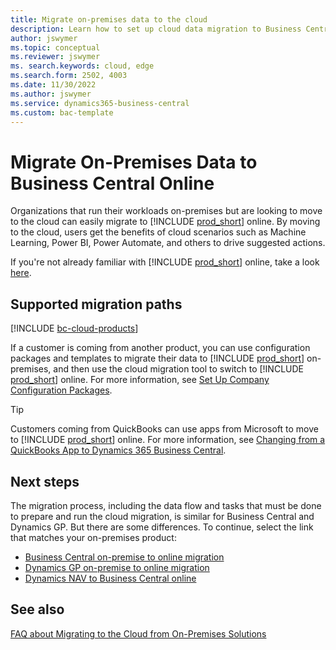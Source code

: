 ```yaml
---
title: Migrate on-premises data to the cloud
description: Learn how to set up cloud data migration to Business Central online from supported versions of Dynamics products, and from Business Central on-premises. Azure Data Factory manages the data migration directly between databases.
author: jswymer
ms.topic: conceptual
ms.reviewer: jswymer
ms. search.keywords: cloud, edge
ms.search.form: 2502, 4003
ms.date: 11/30/2022
ms.author: jswymer
ms.service: dynamics365-business-central
ms.custom: bac-template
---
```


# Migrate On-Premises Data to Business Central Online

Organizations that run their workloads on-premises but are looking to move to the cloud can easily migrate to [!INCLUDE [prod_short](../developer/includes/prod_short.md)] online. By moving to the cloud, users get the benefits of cloud scenarios such as Machine Learning, Power BI, Power Automate, and others to drive suggested actions.  

If you're not already familiar with [!INCLUDE [prod_short](../includes/prod_short.md)] online, take a look [here](/dynamics365/business-central/across-preview?toc=/dynamics365/business-central/dev-itpro/toc.json).

## Supported migration paths

[!INCLUDE [bc-cloud-products](../includes/bc-cloud-products.md)]

If a customer is coming from another product, you can use configuration packages and templates to migrate their data to [!INCLUDE [prod_short](../includes/prod_short.md)] on-premises, and then use the cloud migration tool to switch to [!INCLUDE [prod_short](../includes/prod_short.md)] online. For more information, see [Set Up Company Configuration Packages](set-up-standard-company-configuration-packages.md).  

> [!TIP]
> Customers coming from QuickBooks can use apps from Microsoft to move to [!INCLUDE [prod_short](../includes/prod_short.md)] online. For more information, see [Changing from a QuickBooks App to Dynamics 365 Business Central](/dynamics365/business-central/across-quickbooks-to-business-edition).  
<!--
## Prerequisites

To run cloud migration, Business Central on-premises deployment and Business Central online environment must meet the following requirements.
* The customer must have a [!INCLUDE [prod_short](../includes/prod_short.md)] online tenant  
* The person who runs the migration must be signed in as an administrator of the Microsoft 365 tenant and [!INCLUDE [prod_short](../includes/prod_short.md)] online  
* The on-premises solution must be on the list of supported migration paths  

### Destination online environment

* Customer has a [!INCLUDE [prod_short](../includes/prod_short.md)] online tenant  

  * The on-premises solution must use SQL Server 2016 SP1 or later  
  * The database must have compatibility level 130 or higher  
  * Update statistics and reorganize indexes on all tables on the source database  
  
    This will ensure that the migration runs as fast as possible. For more information, see the documentation for [sp_updatestats (Transact-SQL)](/sql/relational-databases/system-stored-procedures/sp-updatestats-transact-sql) and [Resolve index fragmentation by reorganizing or rebuilding indexes](/sql/relational-databases/indexes/reorganize-and-rebuild-indexes).
* At least one user has *SUPER* permissions in the target company in [!INCLUDE [prod_short](../includes/prod_short.md)] online.  

  This is the only user who can make changes in [!INCLUDE[prod_short](../developer/includes/prod_short.md)] online. All users that do not have *SUPER* permissions will be automatically reassigned to the intelligent cloud user group. This will limit them to read-only access to data in [!INCLUDE[prod_short](../developer/includes/prod_short.md)] online. For more information, se the [Business Central permission sets](#business-central-permission-sets) section.  


* Plan the switch to use [!INCLUDE [prod_short](../includes/prod_short.md)] online for production carefully to not start until migration is complete  

  > [!IMPORTANT]
  > [!INCLUDE [bc-cloud-migrate-prod](../includes/bc-cloud-migrate-prod.md)]  

* Schedule the migration to not conflict with an update of [!INCLUDE [prod_short](../includes/prod_short.md)] online

  [!INCLUDE [bc-cloud-migrate-upgrade](../includes/bc-cloud-migrate-upgrade.md)]  
* Install the migration apps in [!INCLUDE [prod_short](../includes/prod_short.md)]  

  In the [!INCLUDE [prodadmincenter](../developer/includes/prodadmincenter.md)], open the environment that you intend to migrate your data to, and then choose the **Apps** action. Make sure that these apps have the latest updates installed:

  * Intelligent Cloud Base  
  * Business Central Intelligent Cloud  

  > [!IMPORTANT]
  > In [!INCLUDE [prod_short](../developer/includes/prod_short.md)] online, install, publish, or upgrade the **Intelligent Cloud Base** extension first, and then the product-specific extension or extensions.

  If you're migrating from an earlier supported version of [!INCLUDE [prod_short](../includes/prod_short.md)], you must also make sure that the following apps are updated:

  * Business Central Cloud Migration – Previous Release  
  * Business Central Cloud Migration – Previous Release [code for your country-specific version]  

  Also, at the end of the upgrade, you must make sure that the `applicationVersion` field in the `ndo$tenantdatabaseproperty` table is set to the right version. If the field is blank, or if it's set to an older version than the migration tool supports, the migration can't run. For more information, see [Post-upgrade tasks](../upgrade/upgrade-unmodified-application-v14-v17.md#post-upgrade-tasks).  

  If you're migrating from Dynamics GP, make sure that the following apps are installed and updated:

  * Dynamics GP Intelligent Cloud  
  * Dynamics GP History SmartLists  

  > [!IMPORTANT]
  > Migrating from Dynamics GP using the **Cloud Migration Setup** assisted setup guide is currently only supported for the following markets:  
  >
  > * United States
  > * Canada
  > * United Kingdom
  > * Australia

  If you want to migrate from another product, check the marketplace for an app to help.

* Install all customization extensions
  * Make sure all customization extensions have a permission set the gives access.

* Test extensions

  It is highly recommended that you test the impact of any extension in a sandbox environment before having it installed in your production environment in [!INCLUDE[prod_short](../includes/prod_short.md)] online to help avoid any data failures or untended consequences. 

### Source on-premises environment

* Business Central version is a supported migration path.

  If the solution is based on an older version of the on-premises product, upgrade to the latest supported version.

* SQL Server database:

  * Uses SQL Server 2016 or later 
  * Compatibility level set to 130 or higher
  * TCP/IP is enabled. Use SQL Configuration Management.
  * Configured for SQL Server authentication. For more information, go to [Configure SQL Server Authentication](configure-sql-server-authentication.md).
  * Update statistics and reorganize indexes on all tables on the source database  
  
    This will ensure that the migration runs as fast as possible. For more information, see the documentation for [sp_updatestats (Transact-SQL)](/sql/relational-databases/system-stored-procedures/sp-updatestats-transact-sql) and [Resolve index fragmentation by reorganizing or rebuilding indexes](/sql/relational-databases/indexes/reorganize-and-rebuild-indexes).

### Other

- The computer from which you'll run cloud migration has at least 6395 MB free disk space.

    This disk space is required for installing the Microsoft Integration Runtime (IntegrationRuntime_5.23.8324.1.msi). 

## Plan and prepare

* Plan the switch to use [!INCLUDE [prod_short](../includes/prod_short.md)] online for production very carefully to not start until migration is complete  

  [!INCLUDE [bc-cloud-migrate-prod](../includes/bc-cloud-migrate-prod.md)]  

* Schedule the migration to not conflict with an update of [!INCLUDE [prod_short](../includes/prod_short.md)] online

  [!INCLUDE [bc-cloud-migrate-upgrade](../includes/bc-cloud-migrate-upgrade.md)]

* Consider reducing the amount of data that you migrate.  

  [!INCLUDE [migrate-limits](../developer/includes/migrate-limits.md)]

  You can specify which companies to include in the migration in the assisted setup guide, and you can view the migration status of each company in the **Cloud Migration Management** page.  

  If you want to add more companies after the first selection of companies, you can add more companies in the **Cloud Migration Management** page in [!INCLUDE[prod_short](../developer/includes/prod_short.md)] online. For more information, see [Run the tool multiple times](#run-the-tool-multiple-times). But use the [Capacity](tenant-admin-center-capacity.md) section of the [!INCLUDE [prodadmincenter](../developer/includes/prodadmincenter.md)] to keep track of how much data you migrate.  

  > [!TIP]
  > On page 9035 **Data Administration**, you can find reports that are used to compress or cleanup the data. In earlier Business Central versions, the page may not be present. However, most reports can be found using **Search** .
  
  In certain cases, the customer wants to migrate large amounts of data. For large source databases, we recommend deploying the source database to an Azure SQL Database, and then setting up cloud migration from Azure SQL source instead of the on-premise SQL Server. This eliminates the need to install and maintain self-hosted integration runtime on-premise, and ensures much faster data replication.

  Deploying to Azure SQL can be an easy and quick process if done in SQL Server Management Studio connected to the on-premise database. Follow the **Deploy Database to Microsoft Azure SQL Database** wizard, which you find in the **Tasks** context menu on the database. When prompted to choose a service tier for the new Azure SQL database, remember that the lowest configurations may not be adequate for migrating large amounts of data. Consider the right balance between performance and price that would be preferable in your case. The database service tier can be tuned later in Azure Portal.

  We continually work on improving and optimizing the migration tool for larger database sizes. For example, customers can buy more environments, and they can buy extra storage. For more information, see [Managing Capacity](tenant-admin-center-capacity.md). If more assistance is required, contact support as described in [Escalating support issues to Microsoft](manage-technical-support.md#escalating-support-issues-to-microsoft).

  There are no firm limits on the size of the database, the number of daily transactions, or the number of users that can migrate from on-premises to [!INCLUDE [prod_short](../includes/prod_short.md)] online.

-->
<!--## End-to-end process

You manage cloud migration from [!INCLUDE [prod_short](../includes/prod_short.md)] online. But the on-premises solution remains the operative environment until you complete the migration. [!INCLUDE [bc-cloud-migrate-prod](../includes/bc-cloud-migrate-prod.md)]  

Any existing data in [!INCLUDE[prod_short](../developer/includes/prod_short.md)] online will be overwritten with data from your on-premises solution, or source, once the data migration process is run.  

If you don't want data in [!INCLUDE[prod_short](../developer/includes/prod_short.md)] online to be overwritten, don't configure the connection. The only exception is when you migrate from [!INCLUDE [prod_short](../includes/prod_short.md)] on-premises current version because you can run the migration tool multiple times in that specific scenario.

If your data source is [!INCLUDE[prod_short](../developer/includes/prod_short.md)] on-premises, several stored procedures will be added to the SQL Server instance that you define. These stored procedures are required to migrate data from your SQL Server database to the Azure SQL server associated with your [!INCLUDE[prod_short](../developer/includes/prod_short.md)] tenant.  

The main steps in a migration process are:

1. Have a target environment with a paid subscription  
2. Determine which data to migrate

    * For [!INCLUDE [prod_short](../includes/prod_short.md)] on-premises, determine which companies to migrate and the number of migration runs to use to migrate the required data
    * For Dynamics GP, you can use the migration process to move historical data to Azure Data Lake  
    * For Dynamics NAV, upgrade to [!INCLUDE [prod_short](../includes/prod_short.md)] on-premises first, and then migrate  

3. Migrate data, using the **Cloud Migration Setup** assisted setup guide in [!INCLUDE [prod_short](../includes/prod_short.md)] online  
4. Test the result of the migration  
5. Set up users, permissions, and other configurations in [!INCLUDE [prod_short](../includes/prod_short.md)] online  
6. Stop using the on-premises solution, switch off the migration, and tell users to start using [!INCLUDE [prod_short](../includes/prod_short.md)] online for daily business  

> [!TIP]
> Meanwhile, users can train themselves in how to work in [!INCLUDE [prod_short](../includes/prod_short.md)] using a sandbox environment and the [free training modules on Microsoft Learn](/learn/dynamics365/business-central?WT.mc_id=dyn365bc_landingpage-docs).-->


<!--
## Migrate data

Data migration is the process of securely migrating data from an on-premises SQL Server instance (or Azure SQL) to [!INCLUDE[prod_short](../developer/includes/prod_short.md)] online. The process uses the Azure Data Factory (ADF) to migrate the data between databases directly, meaning it doesn't look at any permissions within the applications you're transferring data between, only SQL permissions.  

[![Shows components of cloud migration](../developer/media/cloud-migration-overview.png)](../developer/media/cloud-migration-overview.png#lightbox) 

Data is migrated table by table, and success and failures are tracked for each table. If a table fails to migrate, the error will be captured, and the migration moves on to the next table until completed. Tables will fail to migrate if they cannot be found, or if the schema does not match between the cloud and the on-premises tables.  

The initial data migration time can vary depending on factors such as the amount of data to migrate, your SQL Server configuration, and your connection speeds. The initial migration will take the longest amount of time to complete because all data is migrating. After the initial migration, only changes in data will be migrated, so each iteration runs more quickly. You don't need to run the migration process more than once if you don't want to. However, if you're running the migration while users are still using the on-premises system, you must run at least one more migration in order to ensure all data was moved to the cloud before you start transacting in [!INCLUDE [prod_short](../includes/prod_short.md)] online.  

> [!IMPORTANT]
> [!INCLUDE [bc-cloud-migrate-prod](../includes/bc-cloud-migrate-prod.md)]

-->
<!--
## Run the assisted setup guide

To migrate data, in the target company in [!INCLUDE[prod_short](../developer/includes/prod_short.md)] online, run the **Cloud Migration Setup** assisted setup guide.  

> [!IMPORTANT]
> You must be signed in as an administrator of the Microsoft 365 tenant as well as [!INCLUDE [prod_short](../includes/prod_short.md)] online.  

If the user running this flow is a delegated administrator, they must receive approval from a licensed user with either the *Essentials* or the *Premium* license and SUPER permissions in order to run the cloud migration. In this case, the **Data Migration Setup** guide will display an extra step, where the delegated administrator can copy the auto-generated approval link and send it to the licensed user for approval. Once the licensed user has approved the request, the delegated administrator can continue with the setup of the cloud migration and perform all other steps required to complete that process. The licensed user can always revoke the permission to run the migration by choosing the same approval link that was shared by the delegated administrator, or from the **Cloud Migration Approval** page.  

> [!TIP]
> We recommend that you start the migration by running the assisted setup from a company other than the company that you are migrating data to. For example, sign into the demonstration company, CRONUS, and start the process there. This way, you can make sure that all users are logged out of the original company and the target company. This is especially important when you migrate from [!INCLUDE [prod_short](../includes/prod_short.md)] on-premises current version because you can run the migration tool multiple times.

> [!IMPORTANT]
> [!INCLUDE [bc-cloud-migrate-prod](../includes/bc-cloud-migrate-prod.md)]

Once the setup guide is complete and data migration is activated, the initial data migration ready to be run from the **Cloud Migration Management** page whenever you want. Go to [Manage the Migration](#manage-the-migration).

> [!TIP]
> [!INCLUDE [migrate-limits](../developer/includes/migrate-limits.md)]

## Set up the cloud migration

The first thing to do is to set up cloud migration. This task doesn'r migrate any data - it just prepares your environment for running the doesn't run migration. For example, you'll specify the database connection string to your on-premises database, and install the Microsoft Runtime Integration.

1. [Sign in to the Microsoft 365 tenant](https://admin.microsoft.com) used by [!INCLUDE [prod_short](../includes/prod_short.md)] online.

   The person who runs the migration must be signed in as an administrator of the Microsoft 365 tenant as well as [!INCLUDE [prod_short](../includes/prod_short.md)] online .
2. [Sign in to Business Central online](https://businesscentral.dynamics.com) and open environment want to migrate the data to.
3. Search for and open the **Cloud Migration Setup** assisted setup.
4. Switch **I accept warning & privacy notice** on, then select **Next**.
5. Set **Product**  to the the product that you're migrating (BC version 21.1), then select **Next**.
6. On the **Define your SQL database connection** page, fill in th **SQL Connection String**. For example, Server=navdevvm-0604\bcdemo;Database="Demo Database BC (21-0)";User Id=bclogin;Password=3VeryStepUtread!2;, select Next
7. Do one of the following tasks:

   - If you already have a Microsoft integration runtime service instance, you can use the instance by entering its name in the **Integration Runtime Name** box. Then select **Next** and go to step 9. 
   - If you don't already have an integration runtime, leave **Integration Runtime Name** blank, slect **Next**, then go to the next step.

8. Select **Download the Self-hosted Integration Runtime**, the do these steps to install the integration runtime:
    1. On the Download Center page that opens, select **Download** > **IntegrationRuntime_<latestversion>.msi** > **Next**. The file is downloaded to your computer.
    2. Select **Open** file to start the installation. When completed, the **Register Integration Runtime (Self-Hosted)** page opens.
    3. Go back to the **Cloud Migration Setup** page copy the **Authentication key**.
    4. Go back to the **Register Integration Runtime (Self-Hosted)** page and paste the key value in box, then select **Finish**. 
    5. Go back to **Cloud Migration Setup** and select **Next**.
9. Under **Select companies to migrate** page, select one or more companies from the list or switch on **All Companies**, then select **Next** > **Finish**.
10. You've now finished the cloud migration setup. If would like to open **Cloud Migration Management**, where you can run the migration, select **Yes**.
-->

<!--
## Run the cloud migration

This task will run the cloud migration on your that you set up previously, moving data from your on-premises database to your online environment.

1. Search for and open the **Cloud Migration Management** page.
2. Select **Run Migration Now** > **Yes**. This step will try to start the cloud migration.
3. If successful, you'll get a message that the could migration was triggered. Select OK, then you can monitor the status on the **Cloud Migration Management** page.-->

<!--
## Specify the SQL connection

If the product you selected requires a SQL connection, this page will be presented. Other source applications may require different information to connect to them. This page will display the connection information based on the product that you specified in the previous page. This is defined from the installed extensions for the product you've selected. The following list provides more details about the fields in this part of the assisted setup guide.  

* **SQL Connection**

  Specify *SQL Server* for a locally installed SQL Server instance, or *Azure SQL*.
  
  > [!IMPORTANT]
  > Azure SQL Managed Instance is not supported.  

* **SQL Connection string**

  You must specify the connection string to your SQL Server, including the name of the server that SQL Server is running on, and the name of the instance, the database, and the relevant user account.  

  For example, `Server=MyServer\BCDEMO;Database=BC180;UID=MySQLAccount;PWD=MyPassWord;`, if you're migrating from [!INCLUDE [prod_short](../developer/includes/prod_short.md)] on-premises, version 18. For more information, see [the SQL Server blog](/archive/blogs/sqlforum/faq-how-do-i-find-the-correct-server-or-data-source-value-for-an-sql-server-instance-in-a-connection-string).  

  The following snippets illustrate a couple of connection strings with different formats:  

    `Server={Server Name\Instance Name};Initial Catalog={Database Name};UserID={SQL Authenticated UserName};Password={SQL Authenticated Password};`  

    `Server={Server Name\Instance Name};Database={Database Name};User Id={SQL Server Authenticated UserName};Password={SQL Server Authenticated Password};`  

  > [!IMPORTANT]
  > In the second connection string format, don't forget to add the **space** in *User Id* parameter as it's mandatory and can throw an error if it's missing.

  The SQL connection string is passed to Azure Data Factory (ADF), where it's encrypted and delivered to your Self-Hosted Integration Runtime and used to communicate with your SQL Server instance during the data migration process.  

* **Integration runtime name**

  If your SQL connection is *SQL Server*, you must specify the runtime service that will be used to replicate the data from the defined source to [!INCLUDE [prod_short](../includes/prod_short.md)] online. The integration runtime must be running on the machine that holds the SQL Server database. If you don't already have a runtime service, leave the field empty, and then choose the **Next** button.  

  If you leave the **Integration runtime name** field empty, a new page appears from where you can download the self-hosted integration runtime that you must install. Follow the instructions on the page.  [!INCLUDE [tooltip-inline-tip_md](../includes/tooltip-inline-tip_md.md)]

Once you choose **Next**, a new pipeline will be created in the Azure service. This takes less than a minute to complete, in most cases. If you want to test your SQL string, open the **Microsoft Integration Runtime Configuration Manager**, and then choose the **Diagnostics** menu option. From there, you can test to see if the connection is good.  -->

<!--
## Manage the migration

Once you have set up this configuration, you can manage your cloud environment and data migration from the **Cloud Migration Management** page in [!INCLUDE[prod_short](../developer/includes/prod_short.md)] online.  

The **Cloud Migration Management** page provides information about your data migration runs and the ability to manage your migration services, for example.  

The page provides a view of the status of all migration runs. You can view the time the migration ran and the status of each migration. The **Migration Information** tiles show the number of migrated tables and the number of tables that didn't migrate due to warnings or errors. Choose a tile to drill into more details and guidance to correct any errors.  

There's also a tile that shows tables that aren't migrated due to problems with the data. For example, tables with permissions aren't migrated from on-premises solutions because permissions work differently between online and on-premises.

The following table describes the actions that you can run from the page:  

|Action   |Description|
|---------|---------|
|Manage Schedule   not seen  |Opens a page where you can set the migration schedule without having to run the assisted setup guide again.|
|Run Migration Now    |Choose this action to start the data migration manually. A manual run can be helpful if you received errors in the scheduled data migration, you corrected the errors, and you now want to push updated data to the cloud outside of a normally scheduled run. The migration can also be used for subsequent runs after the initial migration. On subsequent runs, the migration tool will only migrate changes that have happened since the previous migration was run. Change tracking is used to identify what data should be moved in those subsequent runs. However, the migration tool cannot run if the target environment is being upgraded. In that case, you must disable cloud migration, upgrade, and then set up cloud migration again.|
|Run Data Upgrade Now|Choose this action to upgrade data, such as if you're migrating data from an earlier version to the latest version of [!INCLUDE [prod_short](../includes/prod_short.md)].|
|Refresh Status      |If a migration run is in progress, you can choose to refresh status to update the page. If the run is complete, the status will update using the refresh status action without having to close the window and reopen it.|
|Reset Cloud Data   |You may run into instances where you need to reset your cloud data. This option will clear all data in your cloud tenant and enable you to start over with data migration. Only run this process if you want to start the migration process all over from the beginning. If you need to clear data in your cloud tenant, and you have connectivity issues that persist for more than 7 days, you must contact customer support. They'll create a ticket to have your tenant data cleared. *Only* run this process if you want to start the data migration all over and bring all data from on-premises to your cloud tenant.|
|Get Runtime Service Key    |Returns the existing runtime key.|
|Reset Runtime Service Key    |If at any time you suspect that your Self-Hosted Integration Runtime key is no longer secure, you can choose this option to regenerate a new key. A new key will be generated for you and automatically be updated in the Self-Host Integration Runtime service.|
|Disable Cloud Migration    |Opens a guide that helps you through a checklist of instructions to disable the cloud migration configuration. Use the guide when you've migrated the data that you want to migrate, or when you want to upgrade the target environment. Once the steps in this process are complete, you can use your [!INCLUDE[prod_short](../developer/includes/prod_short.md)] online tenant as your primary solution, or you can upgrade the environment.|
|Check for Update           |If there have been changes to the migration service, we'll publish the new service. This action will check to see if a new service has been published. The check will display the version of the service you're currently running and then also display the latest service published. Then, you can choose to update your solution. We recommend that you update the solution if a newer version has been published.|
|Select Companies to Migrate|If your database contains more than one company, use this action to specify which company or companies to run a migration for. For example, you're migrating a large database with multiple companies, so you break down the migration in several runs by including one or a few companies in each migration run. You can see the estimated size of each company|
|Define User Mappings       |This option is available when you sign in to a particular company that has been migrated. This action  should be done in one of the companies you've migrated. This action gives you a list of the users that were in your on-premises environment, and then gives you a list of your Microsoft 365 users, so that you can map the two together. This process renames the **Name** field on the **User Card** to match the user name in your on-premises solution. It isn't a required step, but if you use some of the processes in [!INCLUDE[prod_short](../developer/includes/prod_short.md)] that work with the user name, such as time sheets, you may want to map users. Time sheets are visible based on the user name you're logged in as in [!INCLUDE[prod_short](../developer/includes/prod_short.md)]. Map users only once for each migration. If you run the mapping twice or more, you might run into conflicts. |
|Setup Checklist      |When you're ready to use your [!INCLUDE[prod_short](../developer/includes/prod_short.md)] online tenant as your main system, the tables that weren't migrated must be set up or defined as needed. The checklist page shows recommended steps to complete your migration to the cloud.|
|Azure Data Lake|This option is available if the [!INCLUDE [prod_short](../developer/includes/prod_short.md)] online tenant is connected to Dynamics GP. For more information, see [Migrate Dynamics GP to Azure Data Lake](migrate-dynamics-gp.md#lake).|

<!-- Manage Custom tables and Create Diagnostic Run, Repair Companion Table Records-->
<!-- |Manage Schedule     |Opens a page where you can set the migration schedule without having to run the assisted setup guide again.|-->
<!--
## Run the tool multiple times

There are some scenarios where it will be necessary for you to run the cloud migration setup guide more than once.  

> [!TIP]
> We recommend that you take a backup of the target environment so that you can easily restore the environment to a specific state and time, should you want to.

The  following list highlights a few examples:

* Multiple companies in [!INCLUDE [prod_short](../includes/prod_short.md)] on-premises

  One example is if you want to add more companies to the migration, or if you want to change the companies to migrate, run the assisted setup guide again. A more efficient option, though, is to use the **Select Companies to Migrate** action from the **Cloud Migration Management** page.  

* Add tenants to an existing runtime service  

  If you're a hosting partner, you may have multiple tenants running on the same integration runtime service. Each tenant will be isolated in their own data pipeline. To add tenants to an existing integration runtime service, enter the name of the existing integration runtime service into this field. The integration runtime name can be found in the Microsoft Integration Runtime Manager. For more information, see [Create and configure a self-hosted integration runtime](/azure/data-factory/create-self-hosted-integration-runtime) in the Azure docs.

In both examples, you'll be making updates to an existing runtime service. When you get to the point of the wizard where you can specify an existing runtime services name, open the Microsoft Integration Runtime Service Manager and enter the runtime name in the field in the wizard; you won't be allowed to copy/paste. The runtime service will identify that you're making updates to an existing service and won't create a new one.  

Complete the steps in the wizard to update the runtime service. If the change was related to adding tenants to an existing service, a new data pipeline will be created for that tenant. Regenerating an Azure Data Factory (ADF) key may be done using the **Cloud Migration Management** page in your [!INCLUDE[prod_short](../developer/includes/prod_short.md)] online. For more information, see the [Run the assisted setup guide](#run-the-assisted-setup-guide) section.  

> [!TIP]
> If you are using [!INCLUDE[prod_short](../developer/includes/prod_short.md)] on-premises, the same setup guide is also available in your on-premises solution. You will automatically be redirected to your [!INCLUDE[prod_short](../developer/includes/prod_short.md)] online to continue the configuration process.

> [!CAUTION]
> If you have mapped users in the first run of the cloud migration setup guide, then do not choose the **Define User Mappings** action again in subsequent runs.-->

<!--
## Business Central permission sets

Specifically for migration from [!INCLUDE [prod_short](../includes/prod_short.md)] on-premises, we limit the amount of data that you can enter in [!INCLUDE[prod_short](../developer/includes/prod_short.md)] online to data that isn't migrated. Otherwise any data that was written to the tenant database would be continuously overwritten during the migration process.  

To make setting up this read-only tenant more efficient, we created the *Intelligent Cloud* user group and the *Intelligent Cloud* permission set. Once the cloud migration environment is configured, all users without SUPER permissions will be automatically assigned to the *Intelligent Cloud* user group. Only users with SUPER permissions will be allowed to make modifications to the system at this point.  

> [!NOTE]  
> Before you configure a connection from on-premises to [!INCLUDE [prod_short](../developer/includes/prod_short.md)] online, make sure that at least one user in each company is assigned SUPER permissions.  

Users that are reassigned to the *Intelligent Cloud* user group will have access to read ALL data by default. If you need to further restrict what data a user should be able to read, the SUPER user may create new user groups and permissions sets and assign users accordingly. It's highly recommended to create any new permissions sets from a copy of the *Intelligent Cloud* permission set and then take away permissions you don't want users to have.  

> [!WARNING]
> If you grant insert, modify or delete permissions to any resource in the application that was set to read-only, it could have a negative impact on the data in [!INCLUDE[prod_short](../developer/includes/prod_short.md)] online. If this occurs, you may have to clear all your data and rerun a full migration to correct this.  
-->

<!--
## Company initialization

When a company is created in [!INCLUDE [prod_short](../developer/includes/prod_short.md)], it must be initialized to ensure it's accessible and functional for everyone who needs to use it. If you're familiar with [!INCLUDE [navnow_md](../developer/includes/navnow_md.md)], then you're used to this step happening automatically during the upgrade process, for example. But it's not quite the same with [!INCLUDE [prod_short](../developer/includes/prod_short.md)] online. When a migration run completes, you're prompted to view a list of non-initialized companies so that you can start the initialization. You can choose to mark a company as already initialized, such as if it was initialized in an earlier migration run. Technically, the initialization runs as a scheduled task in the job queue, and the status is automatically updated in the list of companies when a task completes.  

> [!NOTE]
> When you schedule an initialization in the **Hybrid Companies** list, we recommend not using the company until its initialized. The setup data could be missing, which might cause problems. <!--then you cannot make any modifications to the company until the initialization task completes.-->

<!--
## End the migration

Once you've migrated the data that you want to migrate to [!INCLUDE [prod_short](../includes/prod_short.md)] online, you end the migration by disabling cloud migration in the **Cloud Migration Setup** page. This is an important step, because each time someone runs the migration, outstanding documents for vendors and customers, general ledger account numbers, inventory items, and any other changes made in the target company in [!INCLUDE [prod_short](../includes/prod_short.md)] online are overwritten.  

> [!NOTE]  
> The amount of time the migration will take to complete depends on the amount of data, your SQL configuration, and your connection speed. Subsequent migrations will complete more quickly because only changed data is migrating.  

> [!IMPORTANT]
> [!INCLUDE [bc-cloud-migrate-upgrade](../includes/bc-cloud-migrate-upgrade.md)]-->

## Next steps

The migration process, including the data flow and tasks that must be done to prepare and run the cloud migration, is similar for Business Central and Dynamics GP. But there are some differences. To continue, select the link that matches your on-premises product:

- [Business Central on-premise to online migration](migrate-business-central-on-premises.md)
- [Dynamics GP on-premise to online migration](migrate-gp-overview.md)
- [Dynamics NAV to Business Central online](../administration/migrate-nav.md)

## See also

[FAQ about Migrating to the Cloud from On-Premises Solutions](faq-migrate-data.md)  